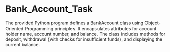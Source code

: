 # Bank_Account_Task
The provided Python program defines a BankAccount class using Object-Oriented Programming principles. It encapsulates attributes for account holder name, account number, and balance. The class includes methods for deposit, withdrawal (with checks for insufficient funds), and displaying the current balance.
